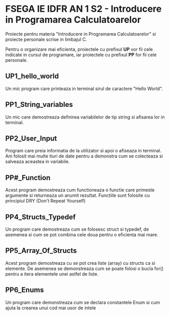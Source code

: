 # FSEGA IE IDFR AN 1 S2 - Introducere in Programarea Calculatoarelor #

Proiecte pentru materia "Introducere in Programarea Calculatoarelor" si proiecte personale scrise in limbajul C.

Pentru o organizare mai eficienta, proiectele cu prefixul **UP** vor fii cele indicate in cursul de programare, iar proiectele cu prefixul **PP** for fii  cele personale.



## UP1_hello_world ##
Un mic program care printeaza in terminal sirul de caractere "Hello World".


## PP1_String_variables ##
Un mic care demostreaza definirea variabilelor de tip string si afisarea lor in terminal.

## PP2_User_Input ##
Program care preia informatia de la utilizator si apoi o afiseaza in terminal.
Am folosit mai multe tiuri de date pentru a demonstra cum se colecteaza si salveaza aceastea in variabile.

## PP#_Function ##
Acest program demostreaza cum functioneaza o functie care primeste argumente si returneaza un anumit rezultat.
Functiile sunt folosite cu principiul DRY (Don't Repeat Yourself)

## PP4_Structs_Typedef ##
Un program care demostreaza cum se folosesc struct si typedef, de asemenea si cum se pot combina cele doua pentru o eficienta mai mare.

## PP5_Array_Of_Structs ##
Acest program demostreaza cu se pot crea liste (array) cu structs ca si elemente.
De asemenea se demonstreaza cum se poate folosi o bucla for() pentru a itera elementele unei astfel de liste.

## PP6_Enums ##
Un program care demonstreaza cum se declara constantele Enum si cum ajuta la crearea unui cod mai usor de intele